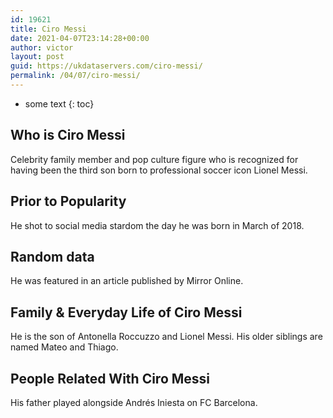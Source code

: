 ```yaml
---
id: 19621
title: Ciro Messi
date: 2021-04-07T23:14:28+00:00
author: victor
layout: post
guid: https://ukdataservers.com/ciro-messi/
permalink: /04/07/ciro-messi/
---
```


* some text
{: toc}


## Who is Ciro Messi



Celebrity family member and pop culture figure who is recognized for having been the third son born to professional soccer icon Lionel Messi.

                
                
                
## Prior to Popularity



He shot to social media stardom the day he was born in March of 2018. 

                
                
                
## Random data



He was featured in an article published by Mirror Online.

                
                
                
## Family & Everyday Life of Ciro Messi



He is the son of Antonella Roccuzzo and Lionel Messi. His older siblings are named Mateo and Thiago. 

                
                
                
## People Related With Ciro Messi



His father played alongside Andrés Iniesta on FC Barcelona.

                
              
            
          
          
          
